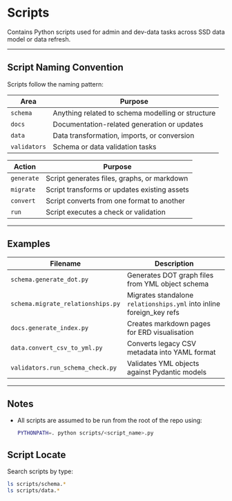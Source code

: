 # Scripts

Contains Python scripts used for admin and dev-data tasks across SSD data model or data refresh.

---

## Script Naming Convention

Scripts follow the naming pattern:


| Area         | Purpose                                      |
|--------------|----------------------------------------------|
| `schema`     | Anything related to schema modelling or structure |
| `docs`       | Documentation-related generation or updates  |
| `data`       | Data transformation, imports, or conversion  |
| `validators` | Schema or data validation tasks              |

| Action       | Purpose                                      |
|--------------|----------------------------------------------|
| `generate`   | Script generates files, graphs, or markdown  |
| `migrate`    | Script transforms or updates existing assets |
| `convert`    | Script converts from one format to another   |
| `run`        | Script executes a check or validation        |

---

## Examples

| Filename                             | Description                                        |
|-------------------------------------|----------------------------------------------------|
| `schema.generate_dot.py`            | Generates DOT graph files from YML object schema   |
| `schema.migrate_relationships.py`   | Migrates standalone `relationships.yml` into inline foreign_key refs |
| `docs.generate_index.py`            | Creates markdown pages for ERD visualisation       |
| `data.convert_csv_to_yml.py`        | Converts legacy CSV metadata into YAML format      |
| `validators.run_schema_check.py`    | Validates YML objects against Pydantic models      |

---

## Notes

- All scripts are assumed to be run from the root of the repo using:

  ```bash
  PYTHONPATH=. python scripts/<script_name>.py


## Script Locate

Search scripts by type:

 ```bash
ls scripts/schema.*
ls scripts/data.*